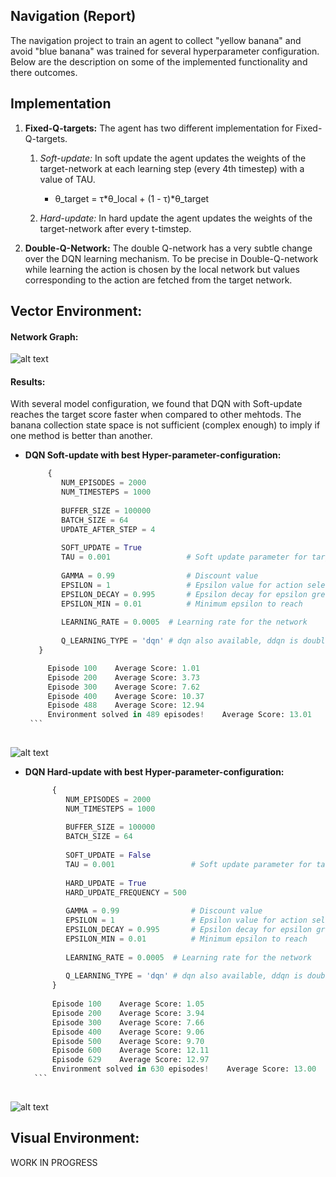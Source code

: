 

Navigation (Report)
-----------


The navigation project to train an agent to collect "yellow banana" and avoid "blue banana" was trained for several 
hyperparameter configuration. Below are the description on some of the implemented functionality and there outcomes.


Implementation 
------- 
1. **Fixed-Q-targets:** The agent has two different implementation for Fixed-Q-targets. 
    1) *Soft-update:* In soft update the agent updates the weights of the target-network at each learning step (every 
    4th timestep) with a value of TAU.
        * θ_target = τ*θ_local + (1 - τ)*θ_target
    
    2) *Hard-update:* In hard update the agent updates the weights of the target-network after every t-timstep. 
    
2. **Double-Q-Network:** The double Q-network has a very subtle change over the DQN learning mechanism. To be precise
 in Double-Q-network while learning the action is chosen by the local network but values corresponding to the action 
 are fetched from the target network. 




Vector Environment:
----

#### Network Graph:

![alt text](https://github.com/Sardhendu/DeepRL/blob/master/navigation/images/vector_nn.png)

#### Results:

    
   With several model configuration, we found that DQN with Soft-update reaches the target score faster when 
   compared to other mehtods. The banana collection state space is not sufficient (complex enough) to imply if one 
   method is better than another.
   
   * **DQN Soft-update with best Hyper-parameter-configuration:**
        ```python
             {
                NUM_EPISODES = 2000
                NUM_TIMESTEPS = 1000
                
                BUFFER_SIZE = 100000
                BATCH_SIZE = 64
                UPDATE_AFTER_STEP = 4
                
                SOFT_UPDATE = True
                TAU = 0.001                 # Soft update parameter for target_network
                
                GAMMA = 0.99                # Discount value
                EPSILON = 1                 # Epsilon value for action selection
                EPSILON_DECAY = 0.995       # Epsilon decay for epsilon greedy policy
                EPSILON_MIN = 0.01          # Minimum epsilon to reach
                
                LEARNING_RATE = 0.0005  # Learning rate for the network
                
                Q_LEARNING_TYPE = 'dqn' # dqn also available, ddqn is double dqn
           }

             Episode 100	Average Score: 1.01
             Episode 200	Average Score: 3.73
             Episode 300	Average Score: 7.62
             Episode 400	Average Score: 10.37
             Episode 488	Average Score: 12.94
             Environment solved in 489 episodes!	Average Score: 13.01
         ```    
            
   ![alt text](https://github.com/Sardhendu/DeepRL/blob/master/navigation/images/model1_score_plot.png)
      
   * **DQN Hard-update with best Hyper-parameter-configuration:**    
   
       ```python
             {
                NUM_EPISODES = 2000
                NUM_TIMESTEPS = 1000
                
                BUFFER_SIZE = 100000
                BATCH_SIZE = 64
                
                SOFT_UPDATE = False
                TAU = 0.001                 # Soft update parameter for target_network
           
                HARD_UPDATE = True
                HARD_UPDATE_FREQUENCY = 500
                
                GAMMA = 0.99                # Discount value
                EPSILON = 1                 # Epsilon value for action selection
                EPSILON_DECAY = 0.995       # Epsilon decay for epsilon greedy policy
                EPSILON_MIN = 0.01          # Minimum epsilon to reach
                
                LEARNING_RATE = 0.0005  # Learning rate for the network
                
                Q_LEARNING_TYPE = 'dqn' # dqn also available, ddqn is double dqn
             }
            
             Episode 100	Average Score: 1.05
             Episode 200	Average Score: 3.94
             Episode 300	Average Score: 7.66
             Episode 400	Average Score: 9.06
             Episode 500	Average Score: 9.70
             Episode 600	Average Score: 12.11
             Episode 629	Average Score: 12.97
             Environment solved in 630 episodes!	Average Score: 13.00
         ```    
           
   ![alt text](https://github.com/Sardhendu/DeepRL/blob/master/navigation/images/model8_score_plot.png)   
         
    
Visual Environment:
----

WORK IN PROGRESS